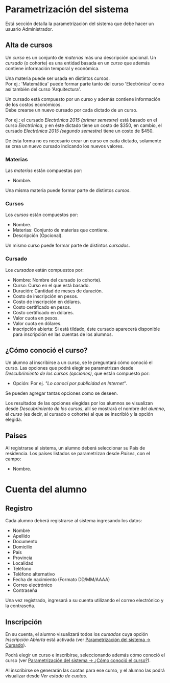 # Parametrización del sistema

Está sección detalla la parametrización del sistema que debe hacer un usuario Administrador.

## Alta de cursos

Un _curso_ es un conjunto de _materias_ más una descripción opcional.
Un _cursado_ (o cohorte) es una entidad basada en un _curso_ que además
contiene información temporal y económica.

Una materia puede ser usada en distintos cursos.<br>
Por ej.: 'Matemática' puede formar parte tanto del curso 'Electrónica' como así también del curso 'Arquitectura'. 

Un cursado está compuesto por un curso y además contiene información de los costos económicos.<br>
Debe crearse un nuevo cursado por cada dictado de un curso.

Por ej.: el cursado _Electrónica 2015 (primer semestre)_
está basado en el curso _Electrónica_, y en éste dictado tiene un costo de $350, en cambio, el cursado _Electrónica 2015 (segundo semestre)_ tiene un costo de $450.

De ésta forma no es necesario crear un curso en cada dictado, solamente se crea un nuevo cursado
indicando los nuevos valores.


### Materias
Las _materias_ están compuestas por:

- Nombre.

Una misma materia puede formar parte de distintos _cursos_.


### Cursos
Los _cursos_ están compuestos por:

- Nombre.
- Materias: Conjunto de materias que contiene.
- Descripción (Opcional).

Un mismo curso puede formar parte de distintos _cursados_.

### Cursado
Los _cursados_ están compuestos por:

- Nombre: Nombre del cursado (o cohorte).
- Curso: Curso en el que está basado. 
- Duración: Cantidad de meses de duración.
- Costo de inscripción en pesos.
- Costo de inscripción en dólares.
- Costo certificado en pesos.
- Costo certificado en dólares.
- Valor cuota en pesos.
- Valor cuota en dólares.
- Inscripción abierta: Si está tildado, éste cursado aparecerá 
  disponible para inscripción en las cuentas de los alumnos.


## ¿Cómo conoció el curso?
Un alumno al inscribirse a un curso, se le preguntará cómo conoció el curso. Las opciones
que podrá elegir se parametrizan desde _Descubrimiento de los cursos (opciones)_, que están compuesto por:

- Opción: Por ej. _"Lo conocí por publicidad en Internet"_.

Se pueden agregar tantas opciones como se deseen.

Los resultados de las opciones elegidas por los alumnos se visualizan desde _Descubrimiento de los cursos_, allí se mostrará el nombre del _alumno_, el  _curso_ (es decir, al cursado o cohorte) al que se inscribió y la opción elegida.


## Países
Al registrarse al sistema, un alumno deberá seleccionar su País de residencia. Los países listados se parametrizan desde _Paises_, con el campo:

- Nombre.
 

# Cuenta del alumno

## Registro
Cada alumno deberá registrarse al sistema ingresando los datos:

- Nombre
- Apellido
- Documento
- Domicilio
- País
- Provincia
- Localidad
- Teléfono
- Teléfono alternativo
- Fecha de nacimiento (Formato DD/MM/AAAA)
- Correo electrónico
- Contraseña

Una vez registrado, ingresará a su cuenta utilizando el correo electrónico y la contraseña.

## Inscripción
En su cuenta, el alumno visualizará todos los _cursados_ cuya opción _Inscripción Abierta_ está activada (ver [Parametrización del sistema -> Cursado](#cursado)).

Podrá elegir un curso e inscribirse, seleccionando además cómo conoció el curso (ver [Parametrización del sistema -> ¿Cómo conoció el curso?](#cómo-conoció-el-curso)).

Al inscribirse se generarán las cuotas para ese curso, y el alumno las podrá visualizar desde _Ver estado de cuotas_.